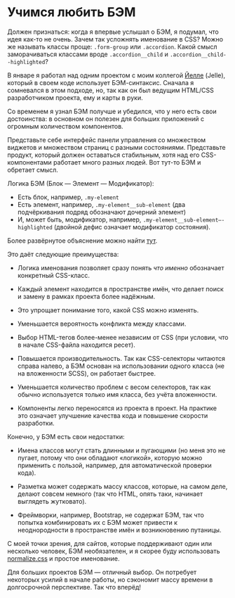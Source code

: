 # Учимся любить БЭМ

Должен признаться: когда я впервые услышал о БЭМ, я подумал,
что идея как-то не очень. Зачем так усложнять именование в CSS?
Можно же называть классы проще: `.form-group` или
`.accordion`. Какой смысл заморачиваться классами вроде
`.accordion__child` и `.accordion__child--highlighted`?

В январе я работал над одним проектом с моим коллегой
[Йелле][1] (Jelle), который в своем коде использует
БЭМ-синтаксис. Сначала я сомневался в этом подходе, 
но, так как он был ведущим HTML/CSS разработчиком проекта, 
ему и карты в руки.

Со временем я узнал БЭМ получше и убедился, что у него 
есть свои достоинства: в основном он полезен для 
больших приложений с огромным количеством компонентов.

Представьте себе интерфейс панели управления со множеством
виджетов и множеством страниц с разными состояниями. Представьте
продукт, который должен оставаться стабильным, хотя
над его CSS-компонентами работает много разных
людей. Вот тут-то БЭМ и обретает смысл.

Логика БЭМ (Блок — Элемент — Модификатор):

* Есть блок, например, `.my-element`
* Есть элемент, например, `.my-element__sub-element` (два
   подчёркивания подряд обозначают дочерний элемент)
* И, может быть, модификатор, например,
  `.my-element__sub-element—-highlighted` (двойной дефис
  означает модификатор состояния).

Более развёрнутое объяснение можно найти [тут][2].

Это даёт следующие преимущества:

* Логика именования позволяет сразу понять _что именно_
  обозначает конкретный CSS-класс.

* Каждый элемент находится в пространстве имён, что
  делает поиск и замену в рамках проекта более надёжным.

* Это упрощает понимание того, какой CSS можно изменять.

* Уменьшается вероятность конфликта между классами.

* Выбор HTML-тегов более-менее независим от CSS
  (при условии, что в начале CSS-файла находится ресет).

* Повышается производительность. Так как CSS-селекторы
  читаются справа налево, а БЭМ основан на использовании
  одного класса (не на вложенности SCSS), он работает быстрее.

* Уменьшается количество проблем с весом селекторов, так как
  обычно используется только имя класса, без учёта
  вложенности.

* Компоненты легко переносятся из проекта в проект. На
  практике это означает улучшение качества кода и повышение
  скорости разработки.

Конечно, у БЭМ есть свои недостатки:

* Имена классов могут стать длинными и пугающими (но
  меня это не пугает, потому что они обладают «логикой», которую
  можно применить с пользой, например, для
  автоматической проверки кода).

* Разметка может содержать массу классов, которые, на самом
  деле, делают совсем немного (так что HTML, опять таки,
  начинает выглядеть жутковато).

* Фреймворки, например, Bootstrap, не содержат БЭМ, так
  что попытка комбинировать их с БЭМ может привести к
  неоднородности в пространстве имён и возникновению
  путаницы.

С моей точки зрения, для сайтов, которые поддерживают один 
или несколько человек, БЭМ необязателен, и я скорее буду 
использовать [normalize.css][3] и простое именование.

Для больших проектов БЭМ — отличный выбор. Он потребует
некоторых усилий в начале работы, но сэкономит массу времени
в долгосрочной перспективе. Так что вперёд!

[1]: http://jelledesramaults.be

[2]: http://csswizardry.com/2013/01/mindbemding-getting-your-head-round-bem-syntax
[3]: http://necolas.github.io/normalize.css/
